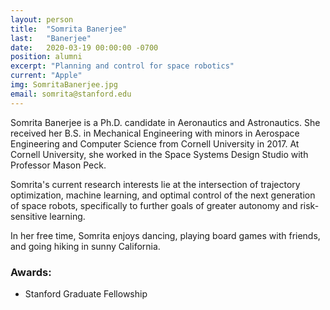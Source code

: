 ```yaml
---
layout: person
title:  "Somrita Banerjee"
last:   "Banerjee"
date:   2020-03-19 00:00:00 -0700
position: alumni
excerpt: "Planning and control for space robotics"
current: "Apple"
img: SomritaBanerjee.jpg
email: somrita@stanford.edu
---
```


Somrita Banerjee is a Ph.D. candidate in Aeronautics and Astronautics. She received her B.S. in Mechanical Engineering with minors in Aerospace Engineering and Computer Science from Cornell University in 2017. At Cornell University, she worked in the Space Systems Design Studio with Professor Mason Peck.

Somrita's current research interests lie at the intersection of trajectory optimization, machine learning, and optimal control of the next generation of space robots, specifically to further goals of greater autonomy and risk-sensitive learning. 

In her free time, Somrita enjoys dancing, playing board games with friends, and going hiking in sunny California.

### Awards:
- Stanford Graduate Fellowship
